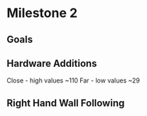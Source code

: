 # Milestone 2

## Goals

## Hardware Additions

Close - high values ~110
Far - low values ~29
 
## Right Hand Wall Following
